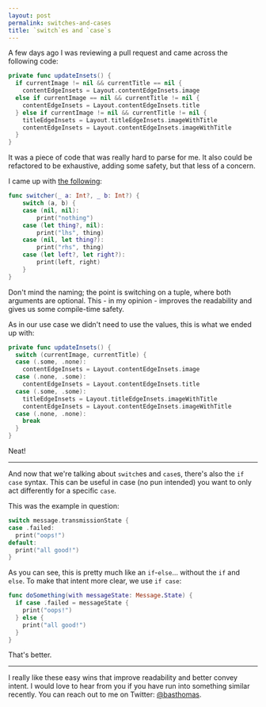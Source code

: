 ```yaml
---
layout: post
permalink: switches-and-cases
title: `switch`es and `case`s
---
```


A few days ago I was reviewing a pull request and came across the following code:

```swift
private func updateInsets() {
  if currentImage != nil && currentTitle == nil {
    contentEdgeInsets = Layout.contentEdgeInsets.image
  else if currentImage == nil && currentTitle != nil {
    contentEdgeInsets = Layout.contentEdgeInsets.title
  } else if currentImage != nil && currentTitle != nil {
    titleEdgeInsets = Layout.titleEdgeInsets.imageWithTitle
    contentEdgeInsets = Layout.contentEdgeInsets.imageWithTitle
  }
}
```

It was a piece of code that was really hard to parse for me. It also could be refactored to be exhaustive, adding some safety, but that less of a concern.

I came up with [the following](https://gist.github.com/BasThomas/d9f535ac48e72c215048a95c712ded07):

```swift
func switcher(_ a: Int?, _ b: Int?) {
    switch (a, b) {
    case (nil, nil):
        print("nothing")
    case (let thing?, nil):
        print("lhs", thing)
    case (nil, let thing?):
        print("rhs", thing)
    case (let left?, let right?):
        print(left, right)
    }
}
```

Don't mind the naming; the point is switching on a tuple, where both arguments are optional. This - in my opinion - improves the readability and gives us some compile-time safety.

As in our use case we didn't need to use the values, this is what we ended up with:

```swift
private func updateInsets() {
  switch (currentImage, currentTitle) {
  case (.some, .none):
    contentEdgeInsets = Layout.contentEdgeInsets.image
  case (.none, .some):
    contentEdgeInsets = Layout.contentEdgeInsets.title
  case (.some, .some):
    titleEdgeInsets = Layout.titleEdgeInsets.imageWithTitle
    contentEdgeInsets = Layout.contentEdgeInsets.imageWithTitle
  case (.none, .none):
    break
  }
}
```

Neat!

---

And now that we're talking about `switch`es and `case`s, there's also the `if case` syntax. This can be useful in case (no pun intended) you want to only act differently for a specific `case`.

This was the example in question:

```swift
switch message.transmissionState {
case .failed:
  print("oops!")
default:
  print("all good!")
}
```

As you can see, this is pretty much like an `if`-`else`... without the `if` and `else`. To make that intent more clear, we use `if case`:

```swift
func doSomething(with messageState: Message.State) {
  if case .failed = messageState {
    print("oops!")
  } else {
    print("all good!")
  }
}
```

That's better.

---

I really like these easy wins that improve readability and better convey intent. I would love to hear from you if you have run into something similar recently. You can reach out to me on Twitter: [@basthomas](https://twitter.com/basthomas).
